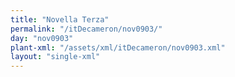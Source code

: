 ```yaml
---
title: "Novella Terza"
permalink: "/itDecameron/nov0903/"
day: "nov0903"
plant-xml: "/assets/xml/itDecameron/nov0903.xml"
layout: "single-xml"
---
```

